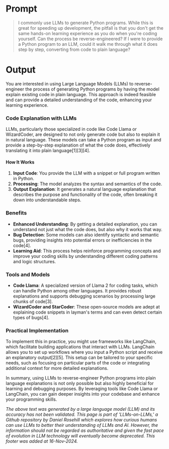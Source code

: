 # Prompt

> I commonly use LLMs to generate Python programs. While this is great for speeding up development, the pitfall is that you don't get the same hands-on learning experience as you do when you're coding yourself. Can the process be reverse-engineered? If I were to provide a Python program to an LLM, could it walk me through what it does step by step, converting from code to plain language?

# Output

You are interested in using Large Language Models (LLMs) to reverse-engineer the process of generating Python programs by having the model explain existing code in plain language. This approach is indeed feasible and can provide a detailed understanding of the code, enhancing your learning experience.

### Code Explanation with LLMs

LLMs, particularly those specialized in code like Code Llama or WizardCoder, are designed to not only generate code but also to explain it in natural language. These models can take a Python program as input and provide a step-by-step explanation of what the code does, effectively translating it into plain language\[1]\[3]\[4].

#### How It Works

1. **Input Code**: You provide the LLM with a snippet or full program written in Python.
2. **Processing**: The model analyzes the syntax and semantics of the code.
3. **Output Explanation**: It generates a natural language explanation that describes the purpose and functionality of the code, often breaking it down into understandable steps.

### Benefits

- **Enhanced Understanding**: By getting a detailed explanation, you can understand not just what the code does, but also why it works that way.
- **Bug Detection**: Some models can also identify syntactic and semantic bugs, providing insights into potential errors or inefficiencies in the code\[4].
- **Learning Aid**: This process helps reinforce programming concepts and improve your coding skills by understanding different coding patterns and logic structures.

### Tools and Models

- **Code Llama**: A specialized version of Llama 2 for coding tasks, which can handle Python among other languages. It provides robust explanations and supports debugging scenarios by processing large chunks of code\[3].
- **WizardCoder and StarCoder**: These open-source models are adept at explaining code snippets in layman's terms and can even detect certain types of bugs\[4].

### Practical Implementation

To implement this in practice, you might use frameworks like LangChain, which facilitate building applications that interact with LLMs. LangChain allows you to set up workflows where you input a Python script and receive an explanatory output\[2]\[5]. This setup can be tailored to your specific needs, such as focusing on particular parts of the code or integrating additional context for more detailed explanations.

In summary, using LLMs to reverse-engineer Python programs into plain language explanations is not only possible but also highly beneficial for learning and debugging purposes. By leveraging tools like Code Llama or LangChain, you can gain deeper insights into your codebase and enhance your programming skills.

&#x20;

*The above text was generated by a large language model (LLM) and its accuracy has not been validated. This page is part of 'LLMs-on-LLMs,' a Github repository by Daniel Rosehill which explores how curious humans can use LLMs to better their understanding of LLMs and AI. However, the information should not be regarded as authoritative and given the fast pace of evolution in LLM technology will eventually become deprecated. This footer was added at 16-Nov-2024.*


